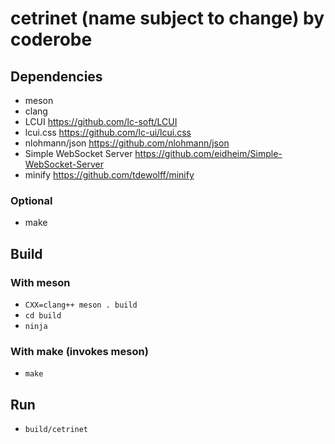 # cetrinet (name subject to change) by coderobe

## Dependencies
- meson
- clang
- LCUI https://github.com/lc-soft/LCUI
- lcui.css https://github.com/lc-ui/lcui.css
- nlohmann/json https://github.com/nlohmann/json
- Simple WebSocket Server https://github.com/eidheim/Simple-WebSocket-Server
- minify https://github.com/tdewolff/minify

### Optional
- make

## Build

### With meson
- `CXX=clang++ meson . build`
- `cd build`
- `ninja`

### With make (invokes meson)
- `make`

## Run
- `build/cetrinet`
